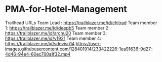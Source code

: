 
# PMA-for-Hotel-Management
Trailhead URLs
Team Lead :  https://trailblazer.me/id/chitrad
Team member 1: https://trailblazer.me/id/deepb5
Team member 2: https://trailblazer.me/id/archu20
Team member 3: https://trailblazer.me/id/v1921
Team member 4: https://trailblazer.me/id/sdevisri14
https://user-images.githubusercontent.com/128401914/233422226-1ea91636-9d27-4d46-94e4-60ec760a1f32.mp4
